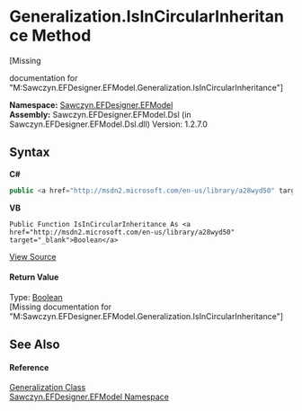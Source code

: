 # Generalization.IsInCircularInheritance Method 
 

\[Missing <summary> documentation for "M:Sawczyn.EFDesigner.EFModel.Generalization.IsInCircularInheritance"\]

**Namespace:**&nbsp;<a href="N_Sawczyn_EFDesigner_EFModel">Sawczyn.EFDesigner.EFModel</a><br />**Assembly:**&nbsp;Sawczyn.EFDesigner.EFModel.Dsl (in Sawczyn.EFDesigner.EFModel.Dsl.dll) Version: 1.2.7.0

## Syntax

**C#**<br />
``` C#
public <a href="http://msdn2.microsoft.com/en-us/library/a28wyd50" target="_blank">bool</a> IsInCircularInheritance()
```

**VB**<br />
``` VB
Public Function IsInCircularInheritance As <a href="http://msdn2.microsoft.com/en-us/library/a28wyd50" target="_blank">Boolean</a>
```

<a href="https://github.com/msawczyn/EFDesigner/tree/master/src/Dsl/CustomCode/Partials/Generalization.cs#L9" title="View the source code">View Source</a><br />

#### Return Value
Type: <a href="http://msdn2.microsoft.com/en-us/library/a28wyd50" target="_blank">Boolean</a><br />\[Missing <returns> documentation for "M:Sawczyn.EFDesigner.EFModel.Generalization.IsInCircularInheritance"\]

## See Also


#### Reference
<a href="T_Sawczyn_EFDesigner_EFModel_Generalization">Generalization Class</a><br /><a href="N_Sawczyn_EFDesigner_EFModel">Sawczyn.EFDesigner.EFModel Namespace</a><br />